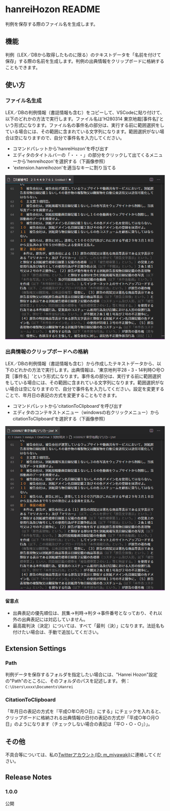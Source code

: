 # hanreiHozon README
判例を保存する際のファイル名を生成します。

## 機能
判例（LEX／DBから取得したものに限る）のテキストデータを「名前を付けて保存」する際の名前を生成します。判例の出典情報をクリップボードに格納することもできます。

## 使い方
### ファイル名生成
LEX／DBの判例情報（書誌情報も含む）をコピーして、VSCodeに貼り付けて、以下のどれかの方法で実行します。ファイル名は'H280314 東京地裁[事件名]'という形式になります。ファイル名の事件名の部分は、実行する前に範囲選択をしている場合には、その範囲に含まれている文字列になります。範囲選択がない場合は空になりますので、自分で事件名を入力してください。
- コマンドパレットから'hanreiHozon'を呼び出す
- エディタのタイトルバーの「・・・」の部分をクリックして出てくるメニューから'henreihozon'を選択する（下画像参照）
- 'extension.hanreihozon'を適当なキーに割り当てる

![](./gif/hanreihozon.gif)

### 出典情報のクリップボードへの格納
LEX／DBの判例情報（書誌情報も含む）から作成したテキストデータから、以下のどれかの方法で実行します。出典情報は、'東京地判平28・3・14判時○号○頁［事件名］'という形式になります。事件名の部分は、実行する前に範囲選択をしている場合には、その範囲に含まれている文字列になります。範囲選択がない場合は空になりますので、自分で事件名を入力してください。設定を変更することで、年月日の表記の方式を変更することもできます。
- コマンドパレットから'citationToClipboard'を呼び出す
- エディタのコンテキストメニュー（windowsの右クリックメニュー）からcitationToClipboard'を選択する（下画像参照）

![](./gif/ctc.gif)

#### 留意点
- 出典表記の優先順位は、民集→判時→判タ→事件番号となっており、それ以外の出典表記には対応していません。
- 最高裁判決（決定）については、すべて「最判（決）」になります。法廷名も付けたい場合は、手動で追加してください。

## Extension Settings
### Path
判例データを保存するフォルダを指定したい場合には、"Hanrei Hozon"設定の"Path"のところに、そのフォルダのパスを記述します。
例：	`C:\Users\xxxx\Documents\Hanrei`

### CitationToClipboard
「年月日の表記の方式を『平成○年○月○日』にする」にチェックを入れると、クリップボードに格納される出典情報の日付の表記の方式が「平成○年○月○日」のようになります（チェックしない場合の表記は「平○・○・○」）」。

## その他
不具合等については、私の[Twitterアカウント(ID: m_miyawaki)](https://twitter.com/m_miyawaki)に連絡してください。


## Release Notes

### 1.0.0
公開
